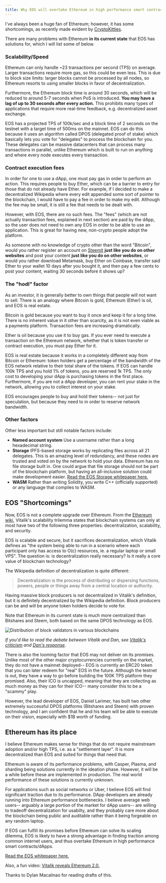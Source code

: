 ```yaml
---
title: Why EOS will overtake Ethereum in high performance smart contracts
---
```


I've always been a huge fan of Ethereum; however, it has some shortcomings, as recently made evident by [CryptoKitties](http://www.bbc.com/news/technology-42237162).

There are many problems with Ethereum **in its current state** that EOS has solutions for, which I will list some of below.

### Scalability/Speed

Ethereum can only handle ~23 transactions per second (TPS) on average. Larger transactions require more gas, so this could be even less. This is due to block size limits: larger blocks cannot be processed by all nodes, so Ethereum resorts to using smaller blocks in favor of decentralization.

Furthermore, the Ethereum block time is around 30 seconds, which will be reduced to around 5-7 seconds when PoS is introduced. **You may have a lag of up to 30 seconds after every action.** This prohibits many types of applications that require more real-time feedback, e.g. decentralized asset exchange.

EOS has a projected TPS of 100k/sec and a block time of 2 seconds on the testnet with a target time of 500ms on the mainnet. EOS can do this because it uses an algorithm called DPOS (delegated proof of stake) which basically lets you vote for "delegates" to process the blockchain for you. These delegates can be massive datacenters that can process many transactions in parallel, unlike Ethereum which is built to run on anything and where every node executes every transaction.

### Contract execution fees

In order for one to use a dApp, one must pay gas in order to perform an action. This requires people to buy Ether, which can be a barrier to entry for those that do not already have Ether. For example, if I decided to make a decentralized Wikipedia where every edit appended some sort of pointer to the blockchain, I would have to pay a fee in order to make my edit. Although the fee may be small, it is still a fee that needs to be dealt with.

However, with EOS, there are no such fees. The "fees" (which are not actually transaction fees, explained in next section) are paid by the dApp, so the user does not need to own any EOS in order to be able to use an application. This is great for having new, non-crypto people adopt the platform.

As someone with no knowledge of crypto other than the word "Bitcoin", would you rather register an account on [Steemit](https://steemit.com) **just like you do on other websites** and post your content **just like you do on other websites**, or would you rather download Metamask, buy Ether on Coinbase, transfer said Ether to your wallet 10 days after you bought it, and then pay a few cents to post your content, waiting 30 seconds before it shows up?

### The "hodl" factor

As an investor, it is generally better to own things that people will not want to sell. There is an analogy where Bitcoin is gold, Ethereum (Ether) is oil, and EOS is real estate.

Bitcoin is gold because you want to buy it once and keep it for a long time. There is no inherent value in it other than scarcity, as it is not even viable as a payments platform. Transaction fees are increasing dramatically.

Ether is oil because you use it to buy gas. If you ever need to execute a transaction on the Ethereum network, whether that is token transfer or contract execution, you must pay Ether for it.

EOS is real estate because it works in a completely different way from Bitcoin or Ethereum: token holders get a percentage of the bandwidth of the EOS network relative to their total share of the tokens. If EOS can handle 100k TPS and you hold 1% of tokens, you are reserved 1k TPS. The only cost to developing your dApp is purchasing tokens in the first place. Furthermore, if you are not a dApp developer, you can rent your stake in the network, allowing you to collect interest on your stake.

EOS encourages people to buy and hold their tokens-- not just for speculation, but because they need to in order to reserve network bandwidth.

### Other factors

Other less important but still notable factors include:

* **Named account system** Use a username rather than a long hexadecimal string.
* **Storage** IPFS-based storage works by replicating files across all 21 delegates. This is an amazing level of redundancy, and these nodes are trusted and voted on by the network to hold your data. Ethereum has no file storage built in. One could argue that file storage should not be part of the blockchain platform, but having an all-inclusive solution could make development easier. [Read the EOS Storage whitepaper here.](https://github.com/EOSIO/Documentation/raw/master/EOS.IO%20Storage.pdf)
* **WASM** Rather than writing Solidity, you write C++ (officially supported) or any language that compiles to WASM.

## EOS "Shortcomings"

Now, EOS is not a complete upgrade over Ethereum. From the [Ethereum wiki](https://github.com/ethereum/wiki/wiki/Sharding-FAQ), Vitalik's scalability trilemma states that blockchain systems can only at most have two of the following three properties: decentralization, scalability, and security.

EOS is scalable and secure, but it sacrifices decentralization, which Vitalik defines as "the system being able to run in a scenario where each participant only has access to O(c) resources, ie. a regular laptop or small VPS". The question is: is decentralization really necessary? Is it really a core value of blockchain technology?

The Wikipedia definition of decentralization is quite different:

> Decentralization is the process of distributing or dispersing functions, powers, people or things away from a central location or authority.

Having massive block producers is not decentralized in Vitalik's definition, but it is definitely decentralized by the Wikipedia definition. Block producers can be and will be anyone token holders decide to vote for.

Note that Ethereum in its current state is much more centralized than Bitshares and Steem, both based on the same DPOS technology as EOS.

![Distribution of block validators in various blockchains](https://i.imgur.com/0eT9SAE.jpg)

*If you'd like to read the debate between Vitalik and Dan, see [Vitalik's criticism](https://np.reddit.com/r/ethereum/comments/6qm0y2/is_the_ethereum_team_defending_their_ground/dkyk94c/) and [Dan's response](https://steemit.com/eos/@dan/reponse-to-vitalik-s-written-remarks).*

There is also the looming factor that EOS may not deliver on its promises. Unlike most of the other major cryptocurrencies currently on the market, they do not have a mainnet deployed-- EOS is currently an ERC20 token that you can later redeem for "real" EOS in the future. Although the testnet is out, they have a way to go before building the 100K TPS platform they promised. Also, their ICO is uncapped, meaning that they are collecting as much money as they can for their ICO-- many consider this to be a "scammy" play.

However, the lead developer of EOS, Daniel Larimer, has built two other extremely successful DPOS platforms (Bitshares and Steem) with proven technology, and I am confident that he and his team will be able to execute on their vision, especially with $1B worth of funding.

## Ethereum has its place

I believe Ethereum makes sense for things that do not require mainstream adoption and/or high TPS, i.e. as a "settlement layer". It is more decentralized than EOS and suited for things that need that.

Ethereum is aware of its performance problems, with Casper, Plasma, and sharding being solutions currently in the ideation phase. However, it will be a while before these are implemented in production. The real world performance of these solutions is currently unknown.

For applications such as social networks or Uber, I believe EOS will find significant traction due to its performance. DApp developers are already running into Ethereum performance bottlenecks. I believe average web users-- arguably a large portion of the market for dApp users-- are willing to tradeoff decentralization for usabilty, and they probably care more about the blockchain being public and auditable rather than it being forgeable on any random laptop.

If EOS can fulfill its promises before Ethereum can solve its scaling dilemma, EOS is likely to have a strong advantage in finding traction among common internet users, and thus overtake Ethereum in high performance smart contracts/dApps.

[Read the EOS whitepaper here.](https://github.com/EOSIO/Documentation/blob/master/TechnicalWhitePaper.md)

Also, a fun video: [Vitalik reveals Ethereum 2.0.](https://www.youtube.com/watch?v=pSNv1mBb3Qs)

Thanks to Dylan Macalinao for reading drafts of this.
